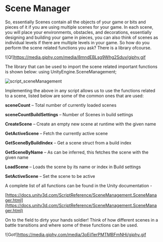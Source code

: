 # Scene Manager

So, essentially Scenes contain all the objects of your game or bits and pieces of it if you are using multiple scenes for your game. In each scene, you will place your environments, obstacles, and decorations, essentially designing and building your game in pieces, you can also think of scenes as individual levels if there are multiple levels in your game. So how do you perform the scene related functions you ask? There is a library ofcourse.

![Q!]https://media.giphy.com/media/8mndEBLsg9Whg2Sduv/giphy.gif

The library that can be used to import the scene related important functions is shown below:
using UnityEngine.SceneManagement;

![script_sceneManagement](https://user-images.githubusercontent.com/44625252/152946079-576e14cd-cab0-4183-b1bc-4fbc8743aec1.png)

Implementing the above in any script allows us to use the functions related to a scene, listed below are some of the common ones that are used:

**sceneCount** – Total number of currently loaded scenes

**sceneCountBuildSettings** – Number of Scenes in build settings

**CreateScene** – Create an empty new scene at runtime with the given name

**GetActiveScene** – Fetch the currently active scene

**GetSceneByBuildIndex** – Get a scene struct from a build index

**GetSceneByName** – As can be inferred, this fetches the scene with the given name

**LoadScene** – Loads the scene by its name or index in Build settings

**SetActiveScene** – Set the scene to be active

A complete list of all functions can be found in the Unity documentation -

[https://docs.unity3d.com/ScriptReference/SceneManagement.SceneManager.html](https://docs.unity3d.com/ScriptReference/SceneManagement.SceneManager.html)

On to the field to dirty your hands soldier! Think of how different scenes in a battle transitions and where some of these functions can be used.

![Got!]https://media.giphy.com/media/3oEjI1erPMTMBFmNHi/giphy.gif
